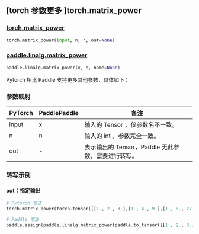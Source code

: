 ## [torch 参数更多 ]torch.matrix_power
### [torch.matrix_power](https://pytorch.org/docs/stable/generated/torch.matrix_power.html?highlight=matrix_power)
```python
torch.matrix_power(input, n, *, out=None)
```

### [paddle.linalg.matrix_power](https://www.paddlepaddle.org.cn/documentation/docs/zh/api/paddle/linalg/matrix_power_cn.html)
```python
paddle.linalg.matrix_power(x, n, name=None)
```

Pytorch 相比 Paddle 支持更多其他参数，具体如下：
### 参数映射
| PyTorch       | PaddlePaddle | 备注                                                   |
| ------------- | ------------ | ------------------------------------------------------ |
| input         | x            | 输入的 Tensor ，仅参数名不一致。                             |
| n             | n            | 输入的 int ，参数完全一致。                             |
| out           | -            | 表示输出的 Tensor，Paddle 无此参数，需要进行转写。  |


### 转写示例
#### out：指定输出
```python
# Pytorch 写法
torch.matrix_power(torch.tensor([[1., 2., 3.],[1., 4., 9.],[1., 8., 27.]]), 2, out=y)

# Paddle 写法
paddle.assign(paddle.linalg.matrix_power(paddle.to_tensor([[1., 2., 3.],[1., 4., 9.],[1., 8., 27.]]), 2), y)
```
